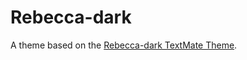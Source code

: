 # Rebecca-dark

A theme based on the [Rebecca-dark TextMate Theme](http://colorsublime.com/theme/Rebecca-dark).
